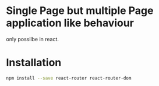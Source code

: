 # Single Page but multiple Page application like behaviour

only possilbe in react.

# Installation
```bash
npm install --save react-router react-router-dom
```